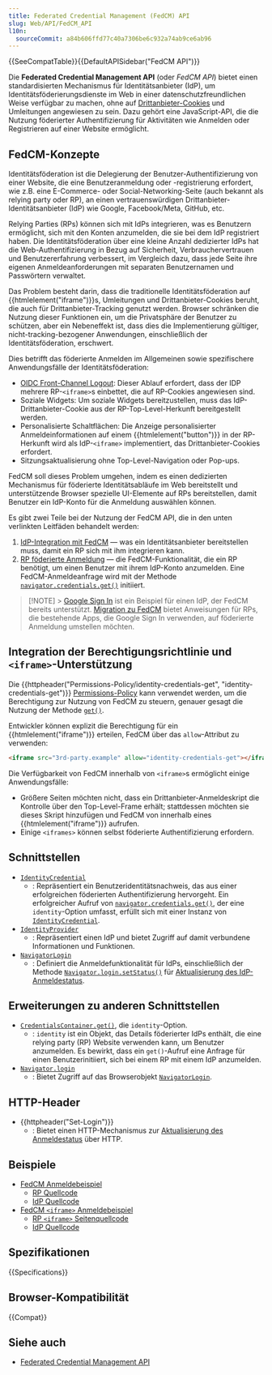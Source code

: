 ```yaml
---
title: Federated Credential Management (FedCM) API
slug: Web/API/FedCM_API
l10n:
  sourceCommit: a84b606ffd77c40a7306be6c932a74ab9ce6ab96
---
```


{{SeeCompatTable}}{{DefaultAPISidebar("FedCM API")}}

Die **Federated Credential Management API** (oder _FedCM API_) bietet einen standardisierten Mechanismus für Identitätsanbieter (IdP), um Identitätsföderierungsdienste im Web in einer datenschutzfreundlichen Weise verfügbar zu machen, ohne auf [Drittanbieter-Cookies](/de/docs/Web/Privacy/Guides/Third-party_cookies) und Umleitungen angewiesen zu sein. Dazu gehört eine JavaScript-API, die die Nutzung föderierter Authentifizierung für Aktivitäten wie Anmelden oder Registrieren auf einer Website ermöglicht.

## FedCM-Konzepte

Identitätsföderation ist die Delegierung der Benutzer-Authentifizierung von einer Website, die eine Benutzeranmeldung oder -registrierung erfordert, wie z.B. eine E-Commerce- oder Social-Networking-Seite (auch bekannt als relying party oder RP), an einen vertrauenswürdigen Drittanbieter-Identitätsanbieter (IdP) wie Google, Facebook/Meta, GitHub, etc.

Relying Parties (RPs) können sich mit IdPs integrieren, was es Benutzern ermöglicht, sich mit den Konten anzumelden, die sie bei dem IdP registriert haben. Die Identitätsföderation über eine kleine Anzahl dedizierter IdPs hat die Web-Authentifizierung in Bezug auf Sicherheit, Verbrauchervertrauen und Benutzererfahrung verbessert, im Vergleich dazu, dass jede Seite ihre eigenen Anmeldeanforderungen mit separaten Benutzernamen und Passwörtern verwaltet.

Das Problem besteht darin, dass die traditionelle Identitätsföderation auf {{htmlelement("iframe")}}s, Umleitungen und Drittanbieter-Cookies beruht, die auch für Drittanbieter-Tracking genutzt werden. Browser schränken die Nutzung dieser Funktionen ein, um die Privatsphäre der Benutzer zu schützen, aber ein Nebeneffekt ist, dass dies die Implementierung gültiger, nicht-tracking-bezogener Anwendungen, einschließlich der Identitätsföderation, erschwert.

Dies betrifft das föderierte Anmelden im Allgemeinen sowie spezifischere Anwendungsfälle der Identitätsföderation:

- [OIDC Front-Channel Logout](https://openid.net/specs/openid-connect-frontchannel-1_0.html): Dieser Ablauf erfordert, dass der IDP mehrere RP-`<iframe>`s einbettet, die auf RP-Cookies angewiesen sind.
- Soziale Widgets: Um soziale Widgets bereitzustellen, muss das IdP-Drittanbieter-Cookie aus der RP-Top-Level-Herkunft bereitgestellt werden.
- Personalisierte Schaltflächen: Die Anzeige personalisierter Anmeldeinformationen auf einem {{htmlelement("button")}} in der RP-Herkunft wird als IdP-`<iframe>` implementiert, das Drittanbieter-Cookies erfordert.
- Sitzungsaktualisierung ohne Top-Level-Navigation oder Pop-ups.

FedCM soll dieses Problem umgehen, indem es einen dedizierten Mechanismus für föderierte Identitätsabläufe im Web bereitstellt und unterstützende Browser spezielle UI-Elemente auf RPs bereitstellen, damit Benutzer ein IdP-Konto für die Anmeldung auswählen können.

Es gibt zwei Teile bei der Nutzung der FedCM API, die in den unten verlinkten Leitfäden behandelt werden:

1. [IdP-Integration mit FedCM](/de/docs/Web/API/FedCM_API/IDP_integration) — was ein Identitätsanbieter bereitstellen muss, damit ein RP sich mit ihm integrieren kann.
2. [RP föderierte Anmeldung](/de/docs/Web/API/FedCM_API/RP_sign-in) — die FedCM-Funktionalität, die ein RP benötigt, um einen Benutzer mit ihrem IdP-Konto anzumelden. Eine FedCM-Anmeldeanfrage wird mit der Methode [`navigator.credentials.get()`](/de/docs/Web/API/CredentialsContainer/get) initiiert.

> [!NOTE] > [Google Sign In](https://developers.google.com/identity/gsi/web/guides/overview) ist ein Beispiel für einen IdP, der FedCM bereits unterstützt. [Migration zu FedCM](https://developers.google.com/identity/gsi/web/guides/fedcm-migration) bietet Anweisungen für RPs, die bestehende Apps, die Google Sign In verwenden, auf föderierte Anmeldung umstellen möchten.

## Integration der Berechtigungsrichtlinie und `<iframe>`-Unterstützung

Die {{httpheader("Permissions-Policy/identity-credentials-get", "identity-credentials-get")}} [Permissions-Policy](/de/docs/Web/HTTP/Guides/Permissions_Policy) kann verwendet werden, um die Berechtigung zur Nutzung von FedCM zu steuern, genauer gesagt die Nutzung der Methode [`get()`](/de/docs/Web/API/CredentialsContainer/get).

Entwickler können explizit die Berechtigung für ein {{htmlelement("iframe")}} erteilen, FedCM über das `allow`-Attribut zu verwenden:

```html
<iframe src="3rd-party.example" allow="identity-credentials-get"></iframe>
```

Die Verfügbarkeit von FedCM innerhalb von `<iframe>`s ermöglicht einige Anwendungsfälle:

- Größere Seiten möchten nicht, dass ein Drittanbieter-Anmeldeskript die Kontrolle über den Top-Level-Frame erhält; stattdessen möchten sie dieses Skript hinzufügen und FedCM von innerhalb eines {{htmlelement("iframe")}} aufrufen.
- Einige `<iframes>` können selbst föderierte Authentifizierung erfordern.

## Schnittstellen

- [`IdentityCredential`](/de/docs/Web/API/IdentityCredential)
  - : Repräsentiert ein Benutzeridentitätsnachweis, das aus einer erfolgreichen föderierten Authentifizierung hervorgeht. Ein erfolgreicher Aufruf von [`navigator.credentials.get()`](/de/docs/Web/API/CredentialsContainer/get), der eine `identity`-Option umfasst, erfüllt sich mit einer Instanz von [`IdentityCredential`](/de/docs/Web/API/IdentityCredential).
- [`IdentityProvider`](/de/docs/Web/API/IdentityProvider)
  - : Repräsentiert einen IdP und bietet Zugriff auf damit verbundene Informationen und Funktionen.
- [`NavigatorLogin`](/de/docs/Web/API/NavigatorLogin)
  - : Definiert die Anmeldefunktionalität für IdPs, einschließlich der Methode [`Navigator.login.setStatus()`](/de/docs/Web/API/NavigatorLogin/setStatus) für [Aktualisierung des IdP-Anmeldestatus](/de/docs/Web/API/FedCM_API/IDP_integration#update_login_status_using_the_login_status_api).

## Erweiterungen zu anderen Schnittstellen

- [`CredentialsContainer.get()`](/de/docs/Web/API/CredentialsContainer/get), die `identity`-Option.
  - : `identity` ist ein Objekt, das Details föderierter IdPs enthält, die eine relying party (RP) Website verwenden kann, um Benutzer anzumelden. Es bewirkt, dass ein `get()`-Aufruf eine Anfrage für einen Benutzerinitiiert, sich bei einem RP mit einem IdP anzumelden.
- [`Navigator.login`](/de/docs/Web/API/Navigator/login)
  - : Bietet Zugriff auf das Browserobjekt [`NavigatorLogin`](/de/docs/Web/API/NavigatorLogin).

## HTTP-Header

- {{httpheader("Set-Login")}}
  - : Bietet einen HTTP-Mechanismus zur [Aktualisierung des Anmeldestatus](/de/docs/Web/API/FedCM_API/IDP_integration#update_login_status_using_the_login_status_api) über HTTP.

## Beispiele

- [FedCM Anmeldebeispiel](https://fedcm-rp-demo.glitch.me/)
  - [RP Quellcode](https://glitch.com/edit/#!/fedcm-rp-demo?path=server.js%3A1%3A0)
  - [IdP Quellcode](https://glitch.com/edit/#!/fedcm-idp-demo?path=server.js%3A1%3A0)
- [FedCM `<iframe>` Anmeldebeispiel](https://fedcm-main-frame.glitch.me/)
  - [RP `<iframe>` Seitenquellcode](https://glitch.com/edit/#!/fedcm-main-frame?path=index.html%3A1%3A0)
  - [IdP Quellcode](https://glitch.com/edit/#!/webid-fcm-idp-single?path=server.js%3A1%3A0)

## Spezifikationen

{{Specifications}}

## Browser-Kompatibilität

{{Compat}}

## Siehe auch

- [Federated Credential Management API](https://privacysandbox.google.com/cookies/fedcm)
